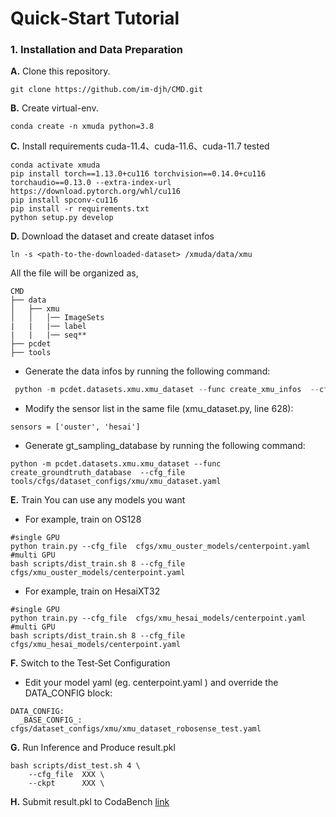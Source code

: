 # Quick‑Start Tutorial

### 1. Installation and Data Preparation
**A.** Clone this repository.
```shell
git clone https://github.com/im-djh/CMD.git
```
**B.** Create virtual-env.
```shell
conda create -n xmuda python=3.8
```

**C.** Install requirements
cuda-11.4、cuda-11.6、cuda-11.7 tested
```
conda activate xmuda
pip install torch==1.13.0+cu116 torchvision==0.14.0+cu116 torchaudio==0.13.0 --extra-index-url https://download.pytorch.org/whl/cu116
pip install spconv-cu116	
pip install -r requirements.txt
python setup.py develop
```

**D.** Download the dataset and create dataset infos

```
ln -s <path-to-the-downloaded-dataset> /xmuda/data/xmu
```
All the file will be organized as,
```
CMD
├── data
│   ├── xmu
│   │   │── ImageSets
|   |   |── label
|   |   |── seq**     
├── pcdet
├── tools
```

- Generate the data infos by running the following command: 


```python 
 python -m pcdet.datasets.xmu.xmu_dataset --func create_xmu_infos  --cfg_file tools/cfgs/dataset_configs/xmu/xmuda_dataset.yaml
```
- Modify the sensor list in the same file (xmu_dataset.py, line 628):
```
sensors = ['ouster', 'hesai']
```
- Generate gt_sampling_database by running the following command: 
```
python -m pcdet.datasets.xmu.xmu_dataset --func create_groundtruth_database  --cfg_file tools/cfgs/dataset_configs/xmu/xmu_dataset.yaml
```
**E.** Train  You can use any models you want
- For example, train on OS128

```
#single GPU
python train.py --cfg_file  cfgs/xmu_ouster_models/centerpoint.yaml
#multi GPU
bash scripts/dist_train.sh 8 --cfg_file cfgs/xmu_ouster_models/centerpoint.yaml 
```
- For example, train on HesaiXT32

```
#single GPU
python train.py --cfg_file  cfgs/xmu_hesai_models/centerpoint.yaml
#multi GPU
bash scripts/dist_train.sh 8 --cfg_file cfgs/xmu_hesai_models/centerpoint.yaml 
```

**F.** Switch to the Test‑Set Configuration

- Edit your model yaml (eg. centerpoint.yaml ) and override the DATA_CONFIG block:
```
DATA_CONFIG:
  _BASE_CONFIG_: cfgs/dataset_configs/xmu/xmu_dataset_robosense_test.yaml
```

**G.** Run Inference and Produce result.pkl
```
bash scripts/dist_test.sh 4 \
    --cfg_file  XXX \
    --ckpt      XXX \
```
**H.** Submit result.pkl to CodaBench
[link](https://www.codabench.org/competitions/7749/)
